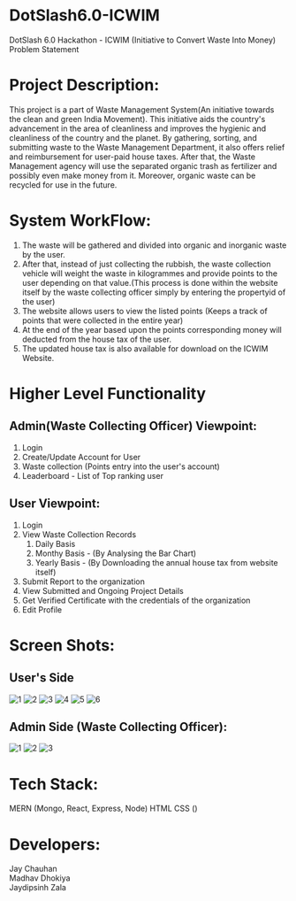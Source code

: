 # DotSlash6.0-ICWIM
DotSlash 6.0 Hackathon - ICWIM (Initiative to Convert Waste Into Money)
Problem Statement

# Project Description: 
This project is a part of Waste Management System(An initiative towards the clean and green India Movement). This initiative aids the country's advancement in the area of cleanliness and improves the hygienic and cleanliness of the country and the planet. By gathering, sorting, and submitting waste to the Waste Management Department, it also offers relief and reimbursement for user-paid house taxes. After that, the Waste Management agency will use the separated organic trash as fertilizer and possibly even make money from it. Moreover, organic waste can be recycled for use in the future.

# System WorkFlow:
1. The waste will be gathered and divided into organic and inorganic waste by the user.
2. After that, instead of just collecting the rubbish, the waste collection vehicle will weight the waste in kilogrammes and provide points to the user depending on that value.(This process is done within the website itself by the waste collecting officer simply by entering the propertyid of the user)
3. The website allows users to view the listed points (Keeps a track of points that were collected in the entire year)
4. At the end of the year based upon the points corresponding money will deducted from the house tax of the user.
5. The updated house tax is also available for download on the ICWIM Website.

# Higher Level Functionality
## Admin(Waste Collecting Officer) Viewpoint:
1. Login
2. Create/Update Account for User
3. Waste collection (Points entry into the user's account)
4. Leaderboard - List of Top ranking user

## User Viewpoint:
1. Login
2. View Waste Collection Records
    1. Daily Basis
    2. Monthy Basis - (By Analysing the Bar Chart)
    3. Yearly Basis - (By Downloading the annual house tax from website itself)
3. Submit Report to the organization
4. View Submitted and Ongoing Project Details
5. Get Verified Certificate with the credentials of the organization
6. Edit Profile

# Screen Shots:
## User's Side
![1](https://user-images.githubusercontent.com/80458440/219931793-18c31bf5-3abd-4dec-a427-d533198c8256.png)
![2](https://user-images.githubusercontent.com/80458440/219931817-cb4b392f-96e8-4080-a9ad-315415c9d4d6.png)
![3](https://user-images.githubusercontent.com/80458440/219931836-abdc3566-dffd-4f11-ac83-ba1729852b9f.png)
![4](https://user-images.githubusercontent.com/80458440/219931851-a05519cf-1b84-4966-90c8-3bdc014bd42d.png)
![5](https://user-images.githubusercontent.com/80458440/219931865-45599486-4101-4231-8695-ad5e1f03bfbc.png)
![6](https://user-images.githubusercontent.com/80458440/219932119-fcf49b0a-e9c4-40b9-8419-13a695b96e0c.png)


## Admin Side (Waste Collecting Officer):
![1](https://user-images.githubusercontent.com/80458440/219932183-4ff403eb-bb60-46c1-87e9-dd6bf7c7350c.png)
![2](https://user-images.githubusercontent.com/80458440/219932036-9ed935fa-e06b-4a43-94de-bad91e82e256.png)
![3](https://user-images.githubusercontent.com/80458440/219931967-f08ea85a-dc45-4245-9651-87279943831f.png)



# Tech Stack:
MERN (Mongo, React, Express, Node)
HTML
CSS ()

# Developers:
Jay Chauhan<br>
Madhav Dhokiya<br>
Jaydipsinh Zala
